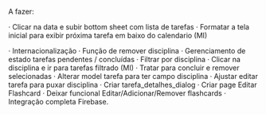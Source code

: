 A fazer:

· Clicar na data e subir bottom sheet com lista de tarefas
· Formatar a tela inicial para exibir próxima tarefa em baixo do calendario (MI)

· Internacionalização
· Função de remover disciplina
· Gerenciamento de estado tarefas pendentes / concluídas
· Filtrar por disciplina
· Clicar na disciplina e ir para tarefas filtrado (MI)
· Tratar para concluir e remover selecionadas
· Alterar model tarefa para ter campo disciplina
· Ajustar editar tarefa para puxar disciplina
· Criar tarefa_detalhes_dialog
· Criar page Editar Flashcard
· Deixar funcional Editar/Adicionar/Remover flashcards
· Integração completa Firebase.
